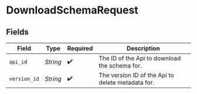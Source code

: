 # DownloadSchemaRequest


## Fields

| Field                                             | Type                                              | Required                                          | Description                                       |
| ------------------------------------------------- | ------------------------------------------------- | ------------------------------------------------- | ------------------------------------------------- |
| `api_id`                                          | *String*                                          | :heavy_check_mark:                                | The ID of the Api to download the schema for.     |
| `version_id`                                      | *String*                                          | :heavy_check_mark:                                | The version ID of the Api to delete metadata for. |